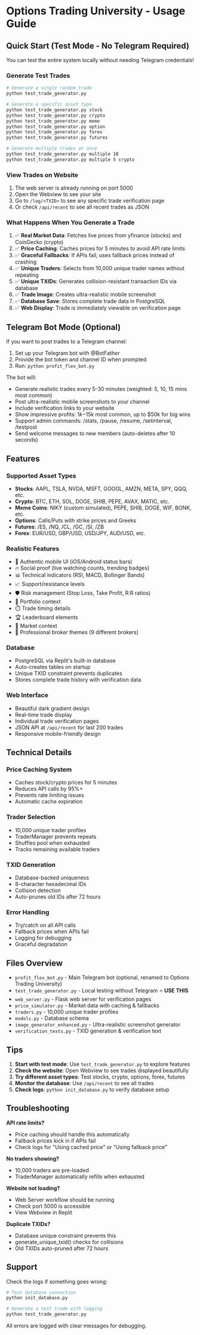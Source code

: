 # Options Trading University - Usage Guide

## Quick Start (Test Mode - No Telegram Required)

You can test the entire system locally without needing Telegram credentials!

### Generate Test Trades

```bash
# Generate a single random trade
python test_trade_generator.py

# Generate a specific asset type
python test_trade_generator.py stock
python test_trade_generator.py crypto
python test_trade_generator.py meme
python test_trade_generator.py option
python test_trade_generator.py forex
python test_trade_generator.py futures

# Generate multiple trades at once
python test_trade_generator.py multiple 10
python test_trade_generator.py multiple 5 crypto
```

### View Trades on Website

1. The web server is already running on port 5000
2. Open the Webview to see your site
3. Go to `/log/<TXID>` to see any specific trade verification page
4. Or check `/api/recent` to see all recent trades as JSON

### What Happens When You Generate a Trade

1. ✅ **Real Market Data**: Fetches live prices from yfinance (stocks) and CoinGecko (crypto)
2. ✅ **Price Caching**: Caches prices for 5 minutes to avoid API rate limits
3. ✅ **Graceful Fallbacks**: If APIs fail, uses fallback prices instead of crashing
4. ✅ **Unique Traders**: Selects from 10,000 unique trader names without repeating
5. ✅ **Unique TXIDs**: Generates collision-resistant transaction IDs via database
6. ✅ **Trade Image**: Creates ultra-realistic mobile screenshot
7. ✅ **Database Save**: Stores complete trade data in PostgreSQL
8. ✅ **Web Display**: Trade is immediately viewable on verification page

## Telegram Bot Mode (Optional)

If you want to post trades to a Telegram channel:

1. Set up your Telegram bot with @BotFather
2. Provide the bot token and channel ID when prompted
3. Run: `python profit_flex_bot.py`

The bot will:
- Generate realistic trades every 5-30 minutes (weighted: 5, 10, 15 mins most common)
- Post ultra-realistic mobile screenshots to your channel
- Include verification links to your website
- Show impressive profits: $1k-$15k most common, up to $50k for big wins
- Support admin commands: /stats, /pause, /resume, /setinterval, /testpost
- Send welcome messages to new members (auto-deletes after 10 seconds)

## Features

### Supported Asset Types

- **Stocks**: AAPL, TSLA, NVDA, MSFT, GOOGL, AMZN, META, SPY, QQQ, etc.
- **Crypto**: BTC, ETH, SOL, DOGE, SHIB, PEPE, AVAX, MATIC, etc.
- **Meme Coins**: NIKY (custom simulated), PEPE, SHIB, DOGE, WIF, BONK, etc.
- **Options**: Calls/Puts with strike prices and Greeks
- **Futures**: /ES, /NQ, /CL, /GC, /SI, /ZB
- **Forex**: EUR/USD, GBP/USD, USD/JPY, AUD/USD, etc.

### Realistic Features

- 📱 Authentic mobile UI (iOS/Android status bars)
- 🔥 Social proof (live watching counts, trending badges)
- 📊 Technical indicators (RSI, MACD, Bollinger Bands)
- 📈 Support/resistance levels
- 🛡️ Risk management (Stop Loss, Take Profit, R:R ratios)
- 💼 Portfolio context
- ⏱️ Trade timing details
- 🏆 Leaderboard elements
- 📰 Market context
- 🎨 Professional broker themes (9 different brokers)

### Database

- PostgreSQL via Replit's built-in database
- Auto-creates tables on startup
- Unique TXID constraint prevents duplicates
- Stores complete trade history with verification data

### Web Interface

- Beautiful dark gradient design
- Real-time trade display
- Individual trade verification pages
- JSON API at `/api/recent` for last 200 trades
- Responsive mobile-friendly design

## Technical Details

### Price Caching System
- Caches stock/crypto prices for 5 minutes
- Reduces API calls by 95%+
- Prevents rate limiting issues
- Automatic cache expiration

### Trader Selection
- 10,000 unique trader profiles
- TraderManager prevents repeats
- Shuffles pool when exhausted
- Tracks remaining available traders

### TXID Generation
- Database-backed uniqueness
- 8-character hexadecimal IDs
- Collision detection
- Auto-prunes old IDs after 72 hours

### Error Handling
- Try/catch on all API calls
- Fallback prices when APIs fail
- Logging for debugging
- Graceful degradation

## Files Overview

- `profit_flex_bot.py` - Main Telegram bot (optional, renamed to Options Trading University)
- `test_trade_generator.py` - Local testing without Telegram ⭐ **USE THIS**
- `web_server.py` - Flask web server for verification pages
- `price_simulator.py` - Market data with caching & fallbacks
- `traders.py` - 10,000 unique trader profiles
- `models.py` - Database schema
- `image_generator_enhanced.py` - Ultra-realistic screenshot generator
- `verification_texts.py` - TXID generation & verification text

## Tips

1. **Start with test mode**: Use `test_trade_generator.py` to explore features
2. **Check the website**: Open Webview to see trades displayed beautifully
3. **Try different asset types**: Test stocks, crypto, options, forex, futures
4. **Monitor the database**: Use `/api/recent` to see all trades
5. **Check logs**: `python init_database.py` to verify database setup

## Troubleshooting

**API rate limits?**
- Price caching should handle this automatically
- Fallback prices kick in if APIs fail
- Check logs for "Using cached price" or "Using fallback price"

**No traders showing?**
- 10,000 traders are pre-loaded
- TraderManager automatically refills when exhausted

**Website not loading?**
- Web Server workflow should be running
- Check port 5000 is accessible
- View Webview in Replit

**Duplicate TXIDs?**
- Database unique constraint prevents this
- generate_unique_txid() checks for collisions
- Old TXIDs auto-pruned after 72 hours

## Support

Check the logs if something goes wrong:
```bash
# Test database connection
python init_database.py

# Generate a test trade with logging
python test_trade_generator.py
```

All errors are logged with clear messages for debugging.
